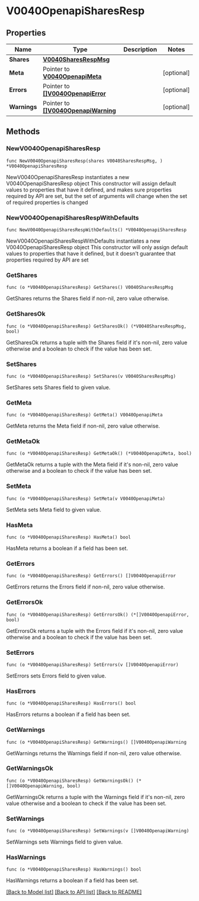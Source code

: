 # V0040OpenapiSharesResp

## Properties

Name | Type | Description | Notes
------------ | ------------- | ------------- | -------------
**Shares** | [**V0040SharesRespMsg**](V0040SharesRespMsg.md) |  | 
**Meta** | Pointer to [**V0040OpenapiMeta**](V0040OpenapiMeta.md) |  | [optional] 
**Errors** | Pointer to [**[]V0040OpenapiError**](V0040OpenapiError.md) |  | [optional] 
**Warnings** | Pointer to [**[]V0040OpenapiWarning**](V0040OpenapiWarning.md) |  | [optional] 

## Methods

### NewV0040OpenapiSharesResp

`func NewV0040OpenapiSharesResp(shares V0040SharesRespMsg, ) *V0040OpenapiSharesResp`

NewV0040OpenapiSharesResp instantiates a new V0040OpenapiSharesResp object
This constructor will assign default values to properties that have it defined,
and makes sure properties required by API are set, but the set of arguments
will change when the set of required properties is changed

### NewV0040OpenapiSharesRespWithDefaults

`func NewV0040OpenapiSharesRespWithDefaults() *V0040OpenapiSharesResp`

NewV0040OpenapiSharesRespWithDefaults instantiates a new V0040OpenapiSharesResp object
This constructor will only assign default values to properties that have it defined,
but it doesn't guarantee that properties required by API are set

### GetShares

`func (o *V0040OpenapiSharesResp) GetShares() V0040SharesRespMsg`

GetShares returns the Shares field if non-nil, zero value otherwise.

### GetSharesOk

`func (o *V0040OpenapiSharesResp) GetSharesOk() (*V0040SharesRespMsg, bool)`

GetSharesOk returns a tuple with the Shares field if it's non-nil, zero value otherwise
and a boolean to check if the value has been set.

### SetShares

`func (o *V0040OpenapiSharesResp) SetShares(v V0040SharesRespMsg)`

SetShares sets Shares field to given value.


### GetMeta

`func (o *V0040OpenapiSharesResp) GetMeta() V0040OpenapiMeta`

GetMeta returns the Meta field if non-nil, zero value otherwise.

### GetMetaOk

`func (o *V0040OpenapiSharesResp) GetMetaOk() (*V0040OpenapiMeta, bool)`

GetMetaOk returns a tuple with the Meta field if it's non-nil, zero value otherwise
and a boolean to check if the value has been set.

### SetMeta

`func (o *V0040OpenapiSharesResp) SetMeta(v V0040OpenapiMeta)`

SetMeta sets Meta field to given value.

### HasMeta

`func (o *V0040OpenapiSharesResp) HasMeta() bool`

HasMeta returns a boolean if a field has been set.

### GetErrors

`func (o *V0040OpenapiSharesResp) GetErrors() []V0040OpenapiError`

GetErrors returns the Errors field if non-nil, zero value otherwise.

### GetErrorsOk

`func (o *V0040OpenapiSharesResp) GetErrorsOk() (*[]V0040OpenapiError, bool)`

GetErrorsOk returns a tuple with the Errors field if it's non-nil, zero value otherwise
and a boolean to check if the value has been set.

### SetErrors

`func (o *V0040OpenapiSharesResp) SetErrors(v []V0040OpenapiError)`

SetErrors sets Errors field to given value.

### HasErrors

`func (o *V0040OpenapiSharesResp) HasErrors() bool`

HasErrors returns a boolean if a field has been set.

### GetWarnings

`func (o *V0040OpenapiSharesResp) GetWarnings() []V0040OpenapiWarning`

GetWarnings returns the Warnings field if non-nil, zero value otherwise.

### GetWarningsOk

`func (o *V0040OpenapiSharesResp) GetWarningsOk() (*[]V0040OpenapiWarning, bool)`

GetWarningsOk returns a tuple with the Warnings field if it's non-nil, zero value otherwise
and a boolean to check if the value has been set.

### SetWarnings

`func (o *V0040OpenapiSharesResp) SetWarnings(v []V0040OpenapiWarning)`

SetWarnings sets Warnings field to given value.

### HasWarnings

`func (o *V0040OpenapiSharesResp) HasWarnings() bool`

HasWarnings returns a boolean if a field has been set.


[[Back to Model list]](../README.md#documentation-for-models) [[Back to API list]](../README.md#documentation-for-api-endpoints) [[Back to README]](../README.md)


